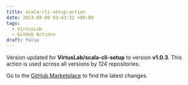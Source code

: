 ```yaml
---
title: scala-cli-setup-action
date: 2023-08-09 03:43:12 +00:00
tags:
  - VirtusLab
  - GitHub Actions
draft: false
---
```



Version updated for **VirtusLab/scala-cli-setup** to version **v1.0.3**.
This action is used across all versions by 124 repositories.

Go to the [GitHub Marketplace](https://github.com/marketplace/actions/scala-cli-setup-action) to find the latest changes.
